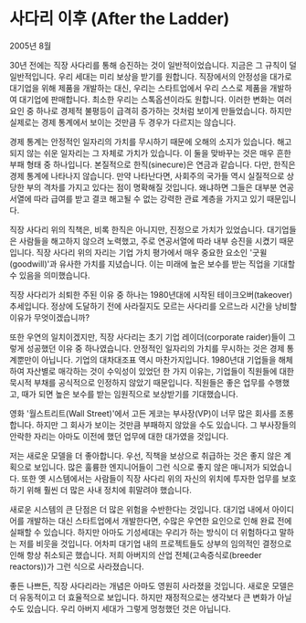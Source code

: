 # 사다리 이후 (After the Ladder)

2005년 8월

30년 전에는 직장 사다리를 통해 승진하는 것이 일반적이었습니다. 지금은 그 규칙이 덜 일반적입니다. 우리 세대는 미리 보상을 받기를 원합니다. 직장에서의 안정성을 대가로 대기업을 위해 제품을 개발하는 대신, 우리는 스타트업에서 우리 스스로 제품을 개발하여 대기업에 판매합니다. 최소한 우리는 스톡옵션이라도 원합니다.
이러한 변화는 여러 요인 중 하나로 경제적 불평등이 급격히 증가하는 것처럼 보이게 만들었습니다. 하지만 실제로는 경제 통계에서 보이는 것만큼 두 경우가 다르지는 않습니다.

경제 통계는 안정적인 일자리의 가치를 무시하기 때문에 오해의 소지가 있습니다. 해고되지 않는 쉬운 일자리는 그 자체로 가치가 있습니다. 이 둘을 맞바꾸는 것은 매우 흔한 부패 형태 중 하나입니다. 본질적으로 한직(sinecure)은 연금과 같습니다. 다만, 한직은 경제 통계에 나타나지 않습니다. 만약 나타난다면, 사회주의 국가들 역시 실질적으로 상당한 부의 격차를 가지고 있다는 점이 명확해질 것입니다. 왜냐하면 그들은 대부분 연공서열에 따라 급여를 받고 결코 해고될 수 없는 강력한 관료 계층을 가지고 있기 때문입니다.

직장 사다리 위의 직책은, 비록 한직은 아니지만, 진정으로 가치가 있었습니다. 대기업들은 사람들을 해고하지 않으려 노력했고, 주로 연공서열에 따라 내부 승진을 시켰기 때문입니다. 직장 사다리 위의 자리는 기업 가치 평가에서 매우 중요한 요소인 '굿윌(goodwill)'과 유사한 가치를 지녔습니다. 이는 미래에 높은 보수를 받는 직업을 기대할 수 있음을 의미했습니다.

직장 사다리가 쇠퇴한 주된 이유 중 하나는 1980년대에 시작된 테이크오버(takeover) 추세입니다. 정상에 도달하기 전에 사라질지도 모르는 사다리를 오르느라 시간을 낭비할 이유가 무엇이겠습니까?

또한 우연의 일치이겠지만, 직장 사다리는 초기 기업 레이더(corporate raider)들이 그렇게 성공했던 이유 중 하나였습니다. 안정적인 일자리의 가치를 무시하는 것은 경제 통계뿐만이 아닙니다. 기업의 대차대조표 역시 마찬가지입니다. 1980년대 기업들을 해체하여 자산별로 매각하는 것이 수익성이 있었던 한 가지 이유는, 기업들이 직원들에 대한 묵시적 부채를 공식적으로 인정하지 않았기 때문입니다. 직원들은 좋은 업무를 수행했고, 때가 되면 높은 보수를 받는 임원직으로 보상받기를 기대했습니다.

영화 '월스트리트(Wall Street)'에서 고든 게코는 부사장(VP)이 너무 많은 회사를 조롱합니다. 하지만 그 회사가 보이는 것만큼 부패하지 않았을 수도 있습니다. 그 부사장들의 안락한 자리는 아마도 이전에 했던 업무에 대한 대가였을 것입니다.

저는 새로운 모델을 더 좋아합니다. 우선, 직책을 보상으로 취급하는 것은 좋지 않은 계획으로 보입니다. 많은 훌륭한 엔지니어들이 그런 식으로 좋지 않은 매니저가 되었습니다. 또한 옛 시스템에서는 사람들이 직장 사다리 위의 자신의 위치에 투자한 업무를 보호하기 위해 훨씬 더 많은 사내 정치에 휘말려야 했습니다.

새로운 시스템의 큰 단점은 더 많은 위험을 수반한다는 것입니다. 대기업 내에서 아이디어를 개발하는 대신 스타트업에서 개발한다면, 수많은 우연한 요인으로 인해 완료 전에 실패할 수 있습니다. 하지만 아마도 기성세대는 우리가 하는 방식이 더 위험하다고 말하는 저를 비웃을 것입니다. 어차피 대기업 내의 프로젝트들도 상부의 임의적인 결정으로 인해 항상 취소되곤 했습니다. 저희 아버지의 산업 전체(고속증식로(breeder reactors))가 그런 식으로 사라졌습니다.

좋든 나쁘든, 직장 사다리라는 개념은 아마도 영원히 사라졌을 것입니다. 새로운 모델은 더 유동적이고 더 효율적으로 보입니다. 하지만 재정적으로는 생각보다 큰 변화가 아닐 수도 있습니다. 우리 아버지 세대가 그렇게 멍청했던 것은 아닙니다.